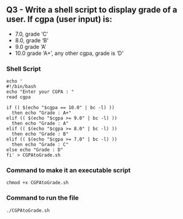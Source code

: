 ## Q3 - Write a shell script to display grade of a user. If cgpa (user input) is:
- 7.0, grade ‘C’
- 8.0, grade ‘B’
- 9.0 grade ‘A’
- 10.0 grade ‘A+’, any other cgpa, grade is ‘D'
### Shell Script
```
echo '
#!/bin/bash
echo "Enter your CGPA : "
read cgpa

if (( $(echo "$cgpa == 10.0" | bc -l) ))
  then echo "Grade : A+"
elif (( $(echo "$cgpa >= 9.0" | bc -l) ))
  then echo "Grade : A"
elif (( $(echo "$cgpa >= 8.0" | bc -l) ))
  then echo "Grade : B"
elif (( $(echo "$cgpa >= 7.0" | bc -l) ))
  then echo "Grade : C"
else echo "Grade : D"
fi' > CGPAtoGrade.sh
```

### Command to make it an executable script
```
chmod +x CGPAtoGrade.sh
```


### Command to run the file
```
./CGPAtoGrade.sh
```


